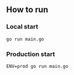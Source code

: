 ## How to run

### Local start

    go run main.go

### Production start

    ENV=prod go run main.go

